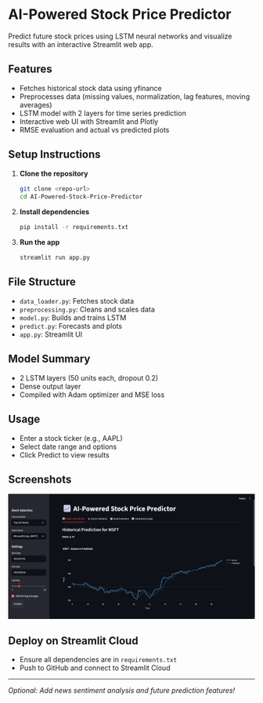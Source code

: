 # AI-Powered Stock Price Predictor

Predict future stock prices using LSTM neural networks and visualize results with an interactive Streamlit web app.

## Features
- Fetches historical stock data using yfinance
- Preprocesses data (missing values, normalization, lag features, moving averages)
- LSTM model with 2 layers for time series prediction
- Interactive web UI with Streamlit and Plotly
- RMSE evaluation and actual vs predicted plots

## Setup Instructions

1. **Clone the repository**
   ```bash
   git clone <repo-url>
   cd AI-Powered-Stock-Price-Predictor
   ```
2. **Install dependencies**
   ```bash
   pip install -r requirements.txt
   ```
3. **Run the app**
   ```bash
   streamlit run app.py
   ```

## File Structure
- `data_loader.py`: Fetches stock data
- `preprocessing.py`: Cleans and scales data
- `model.py`: Builds and trains LSTM
- `predict.py`: Forecasts and plots
- `app.py`: Streamlit UI

## Model Summary
- 2 LSTM layers (50 units each, dropout 0.2)
- Dense output layer
- Compiled with Adam optimizer and MSE loss

## Usage
- Enter a stock ticker (e.g., AAPL)
- Select date range and options
- Click Predict to view results

## Screenshots
![App Screenshot](app.png)

## Deploy on Streamlit Cloud
- Ensure all dependencies are in `requirements.txt`
- Push to GitHub and connect to Streamlit Cloud

---

*Optional: Add news sentiment analysis and future prediction features!* 
